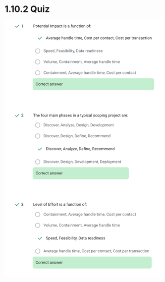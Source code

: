 # 1.10.2 Quiz

![gh](https://raw.githubusercontent.com/SeanChenR/img_gif/main/myimage/17459126780007tjurf.png)
